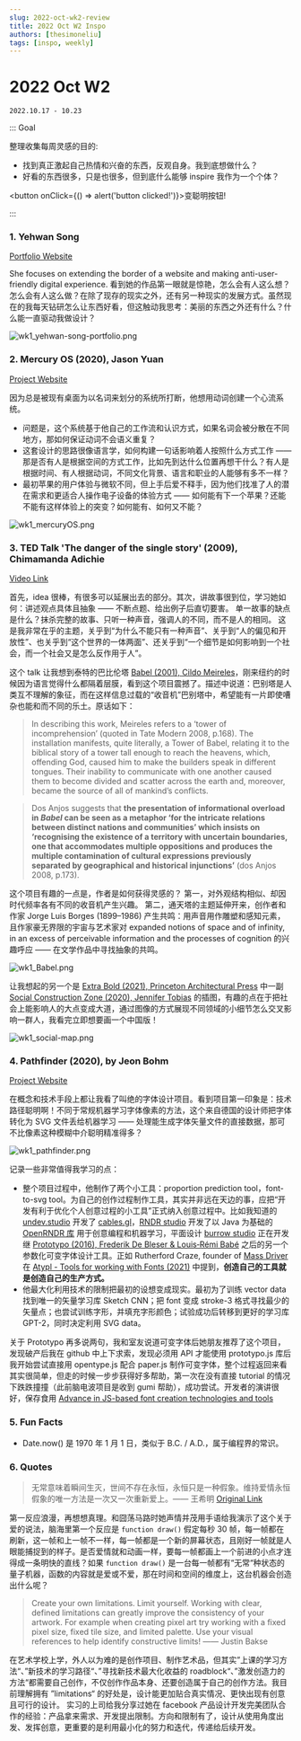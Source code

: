 ```yaml
---
slug: 2022-oct-wk2-review
title: 2022 Oct W2 Inspo
authors: [thesimoneliu]
tags: [inspo, weekly]
---
```


# 2022 Oct W2

`2022.10.17 - 10.23`

::: Goal

整理收集每周灵感的目的:

- 找到真正激起自己热情和兴奋的东西，反观自身。我到底想做什么？
- 好看的东西很多，只是也很多，但到底什么能够 inspire 我作为一个个体？

<button onClick={() => alert('button clicked!')}>变聪明按钮!</button>

:::

### 1. Yehwan Song

[Portfolio Website](https://yhsong.com/)

She focuses on extending the border of a website and making anti-user-friendly digital experience. 看到她的作品第一眼就是惊艳，怎么会有人这么想？怎么会有人这么做？在除了现存的现实之外，还有另一种现实的发展方式。虽然现在的我每天钻研怎么让东西好看，但这触动我思考：美丽的东西之外还有什么？什么能一直驱动我做设计？

![wk1_yehwan-song-portfolio.png](../src/assets/img/wk1_yehwan-song-portfolio.png)

### 2. Mercury OS (2020), Jason Yuan

[Project Website](https://uxdesign.cc/introducing-mercury-os-f4de45a04289)

因为总是被现有桌面为以名词来划分的系统所打断，他想用动词创建一个心流系统。

- 问题是，这个系统基于他自己的工作流和认识方式，如果名词会被分散在不同地方，那如何保证动词不会语义重复？
- 这套设计的思路很像语言学，如何构建一句话影响着人按照什么方式工作 —— 那是否有人是根据空间的方式工作，比如先到达什么位置再想干什么？有人是根据时间、有人根据动词，不同文化背景、语言和职业的人能够有多不一样？
- 最初苹果的用户体验与微软不同，但上手后爱不释手，因为他们找准了人的潜在需求和更适合人操作电子设备的体验方式 —— 如何能有下一个苹果？还能不能有这样体验上的突变？如何能有、如何又不能？

![wk1_mercuryOS.png](../src/assets/img/wk1_mercuryOS.png)

### 3. TED Talk 'The danger of the single story' (2009), Chimamanda Adichie

[Video Link](https://www.youtube.com/watch?v=D9Ihs241zeg&ab_channel=TED)

首先，idea 很棒，有很多可以延展出去的部分。其次，讲故事很到位，学习她如何：讲述观点具体且抽象 —— 不断点题、给出例子后直切要害。
单一故事的缺点是什么？抹杀完整的故事、只听一种声音，强调人的不同，而不是人的相同。
这是我非常在乎的主题，关乎到“为什么不能只有一种声音”、关乎到“人的偏见和开放性”、也关乎到“这个世界的一体两面”、还关乎到“一个细节是如何影响到一个社会，而一个社会又是怎么反作用于人”。

这个 talk 让我想到泰特的巴比伦塔 [Babel (2001), Cildo Meireles](https://www.tate.org.uk/art/artworks/meireles-babel-t14041)，刚来纽约的时候因为语言觉得什么都隔着层膜，看到这个项目震撼了。描述中说道：巴别塔是人类互不理解的象征，而在这样信息过载的“收音机”巴别塔中，希望能有一片即使嘈杂也能和而不同的乐土。原话如下：

> In describing this work, Meireles refers to a ‘tower of incomprehension’ (quoted in Tate Modern 2008, p.168). The installation manifests, quite literally, a Tower of Babel, relating it to the biblical story of a tower tall enough to reach the heavens, which, offending God, caused him to make the builders speak in different tongues. Their inability to communicate with one another caused them to become divided and scatter across the earth and, moreover, became the source of all of mankind’s conflicts.

> Dos Anjos suggests that **the presentation of informational overload in *Babel* can be seen as a metaphor ‘for the intricate relations between distinct nations and communities’ which insists on ‘recognising the existence of a territory with uncertain boundaries, one that accommodates multiple oppositions and produces the multiple contamination of cultural expressions previously separated by geographical and historical injunctions’** (dos Anjos 2008, p.173).

这个项目有趣的一点是，作者是如何获得灵感的？
第一，对外观结构相似、却因时代频率各有不同的收音机产生兴趣。
第二，通天塔的主题延伸开来，创作者和作家 Jorge Luis Borges (1899–1986) 产生共鸣：用声音用作雕塑和感知元素，且作家豪无界限的宇宙与艺术家对 expanded notions of space and of infinity, in an excess of perceivable information and the processes of cognition 的兴趣呼应 —— 在文学作品中寻找抽象的共鸣。

![wk1_Babel.png](../src/assets/img/wk1_Babel.png)

让我想起的另一个是 [Extra Bold (2021), Princeton Architectural Press](https://www.amazon.com/Extra-Bold-Inclusive-Anti-racist-Nonbinary/dp/1616899182/ref=asc_df_1616899182/?tag=hyprod-20&linkCode=df0&hvadid=564807226538&hvpos=&hvnetw=g&hvrand=16817767846468772366&hvpone=&hvptwo=&hvqmt=&hvdev=c&hvdvcmdl=&hvlocint=&hvlocphy=9067609&hvtargid=pla-1155723178976&psc=1) 中一副 [Social Construction Zone (2020), Jennifer Tobias](https://papress.com/pages/extra-bold) 的插图，有趣的点在于把社会上能影响人的大点变成大道，通过图像的方式展现不同领域的小细节怎么交叉影响一群人，我看完立即想要画一个中国版！

![wk1_social-map.png](../src/assets/img/wk1_social-map.png)

<!--truncate-->

### 4. Pathfinder (2020), by Jeon Bohm

[Project Website](https://jeanboehm.de/work/pathfinder)

在概念和技术手段上都让我看了叫绝的字体设计项目。看到项目第一印象是：技术路径聪明啊！不同于常规机器学习字体像素的方法，这个来自德国的设计师把字体转化为 SVG 文件丢给机器学习 —— 处理能生成字体矢量文件的直接数据，那可不比像素这种模糊中介聪明精准得多？

![wk1_pathfinder.png](../src/assets/img/wk1_pathfinder.png)

记录一些非常值得我学习的点：

- 整个项目过程中，他制作了两个小工具：proportion prediction tool，font-to-svg tool。为自己的创作过程制作工具，其实并非远在天边的事，应把“开发有利于优化个人创意过程的小工具”正式纳入创意过程中。比如我知道的 [undev.studio](https://undev.studio/) 开发了 [cables.gl](https://cables.gl/home)，[RNDR studio](https://rndr.studio/) 开发了以 Java 为基础的 [OpenRNDR 库](https://openrndr.org/) 用于创意编程和机器学习，平面设计 [burrow studio](https://im-burrow.com/) 正在开发继 [Prototypo (2016), Frederik De Bleser & Louis‑Rémi Babé](https://www.prototypo.io/) 之后的另一个参数化可变字体设计工具。正如 Rutherford Craze, founder of [Mass Driver](https://workshop.mass-driver.com/) 在 [Atypl - Tools for working with Fonts (2021)](https://www.youtube.com/watch?v=GbVsMUlsuYA&ab_channel=ATypI) 中提到，**创造自己的工具就是创造自己的生产方式。**
- 他最大化利用技术的限制把最初的设想变成现实。最初为了训练 vector data 找到唯一的矢量学习库 Sketch CNN；把 font 变成 stroke-3 格式寻找最少的矢量点；也尝试训练字形，并填充字形颜色；试验成功后转移到更好的学习库 GPT-2，同时决定利用 SVG data。

关于 Prototypo 再多说两句，我和室友说道可变字体后她朋友推荐了这个项目，发现破产后我在 github 中上下求索，发现必须用 API 才能使用 prototypo.js 库后我开始尝试直接用 opentype.js 配合 paper.js 制作可变字体，整个过程返回来看其实很简单，但走的时候一步步获得好多帮助，第一次在没有直接 tutorial 的情况下跌跌撞撞（此前脑电波项目是收到 gumi 帮助），成功尝试。开发者的演讲很好，保存食用 [Advance in JS-based font creation technologies and tools](https://www.youtube.com/watch?v=sDbwT6vUmCU&ab_channel=ATypI)

### 5. Fun Facts

- Date.now() 是 1970 年 1 月 1 日，类似于 B.C. / A.D.，属于编程界的常识。

### 6. Quotes

> 无常意味着瞬间生灭，世间不存在永恒，永恒只是一种假象。维持爱情永恒假象的唯一方法是一次又一次重新爱上。—— 王希明 [Original Link](https://mp.weixin.qq.com/s/muWPBTwiPsMC2T2zWl2tzg)

第一反应浪漫，再想想真理。和囧荡马路时她声情并茂用手语给我演示了这个关于爱的说法，脑海里第一个反应是 `function draw()` 假定每秒 30 帧，每一帧都在刷新，这一帧和上一帧不一样，每一帧都是一个新的屏幕状态，且刚好一帧就是人眼能捕捉到的样子。是否爱情就和动画一样，要每一帧都画上一个前进的小点才连得成一条明快的直线？如果 `function draw()` 是一台每一帧都有“无常“种状态的量子机器，函数的内容就是爱或不爱，那在时间和空间的维度上，这台机器会创造出什么呢？

> Create your own limitations.
> Limit yourself. Working with clear, defined limitations can greatly improve the consistency of your artwork. For example when creating pixel art try working with a fixed pixel size, fixed tile size, and limited palette. Use your visual references to help identify constructive limits!
> —— Justin Bakse

在艺术学校上学，外人以为难的是创作项目、制作艺术品，但其实”上课的学习方法“、”新技术的学习路径“、”寻找新技术最大化收益的 roadblock“、”激发创造力的方法“都需要自己创作，不仅创作作品本身、还要创造属于自己的创作方法。我目前理解拥有 ”limitations“ 的好处是，设计能更加贴合真实情况、更快出现有创意且可行的设计。
实习的上司给我分享过她在 facebook 产品设计开发完美团队合作的经验：产品拿来需求、开发提出限制。方向和限制有了，设计从使用角度出发、发挥创意，更重要的是利用最小化的努力和迭代，传递给后续开发。

